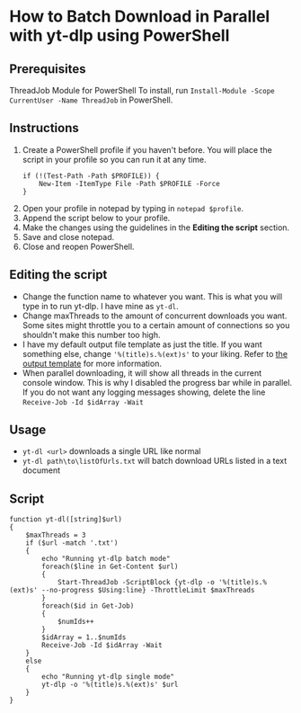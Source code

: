 # How to Batch Download in Parallel with yt-dlp using PowerShell

## Prerequisites
ThreadJob Module for PowerShell
To install, run `Install-Module -Scope CurrentUser -Name ThreadJob` in PowerShell.

## Instructions
1. Create a PowerShell profile if you haven't before. You will place the script in your profile so you can run it at any time.
   ```
   if (!(Test-Path -Path $PROFILE)) {
       New-Item -ItemType File -Path $PROFILE -Force
   }
   ```
2. Open your profile in notepad by typing in `notepad $profile`.
3. Append the script below to your profile.
4. Make the changes using the guidelines in the **Editing the script** section.
5. Save and close notepad.
6. Close and reopen PowerShell.

## Editing the script
- Change the function name to whatever you want. This is what you will type in to run yt-dlp. I have mine as `yt-dl`.
- Change maxThreads to the amount of concurrent downloads you want. Some sites might throttle you to a certain amount of connections so you shouldn't make this number too high.
- I have my default output file template as just the title. If you want something else, change `'%(title)s.%(ext)s'` to your liking. Refer to [the output template](https://github.com/yt-dlp/yt-dlp?tab=readme-ov-file#output-template) for more information.
- When parallel downloading, it will show all threads in the current console window. This is why I disabled the progress bar while in parallel. If you do not want any logging messages showing, delete the line `Receive-Job -Id $idArray -Wait`

## Usage
- `yt-dl <url>` downloads a single URL like normal
- `yt-dl path\to\listOfUrls.txt` will batch download URLs listed in a text document

## Script
```
function yt-dl([string]$url)
{
    $maxThreads = 3
    if ($url -match '.txt')
    {
        echo "Running yt-dlp batch mode"
        foreach($line in Get-Content $url)
        {
            Start-ThreadJob -ScriptBlock {yt-dlp -o '%(title)s.%(ext)s' --no-progress $Using:line} -ThrottleLimit $maxThreads
        }
        foreach($id in Get-Job)
        {
            $numIds++
        }
        $idArray = 1..$numIds
        Receive-Job -Id $idArray -Wait
    }
    else
    {
        echo "Running yt-dlp single mode"
        yt-dlp -o '%(title)s.%(ext)s' $url
    }
}
```
